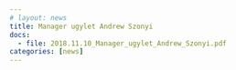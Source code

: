 ```yaml
---
# layout: news
title: Manager ugylet Andrew Szonyi
docs:
  - file: 2018.11.10_Manager_ugylet_Andrew_Szonyi.pdf
categories: [news]
---
```

